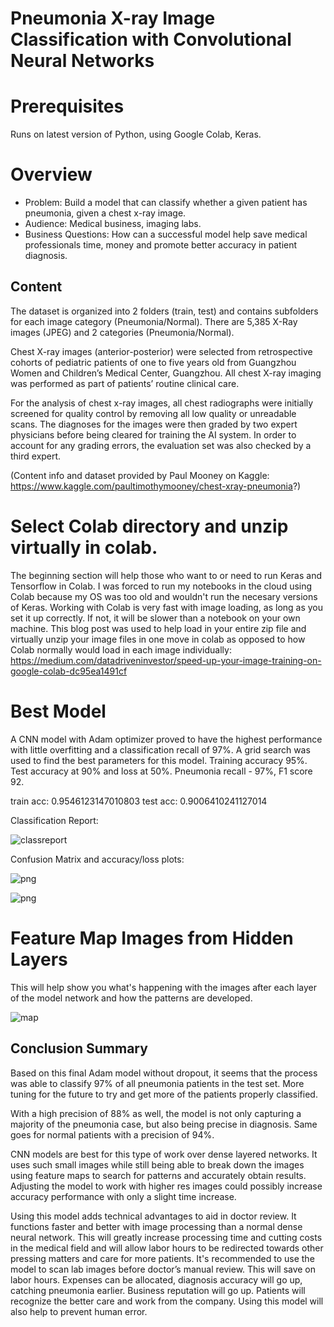 
# Pneumonia X-ray Image Classification with Convolutional Neural Networks

# Prerequisites
Runs on latest version of Python, using Google Colab, Keras. 

# Overview

* Problem: Build a model that can classify whether a given patient has pneumonia, given a chest x-ray image.
* Audience: Medical business, imaging labs. 
* Business Questions: How can a successful model help save medical professionals time, money and promote better accuracy in patient diagnosis. 

## Content
The dataset is organized into 2 folders (train, test) and contains subfolders for each image category (Pneumonia/Normal). There are 5,385 X-Ray images (JPEG) and 2 categories (Pneumonia/Normal).

Chest X-ray images (anterior-posterior) were selected from retrospective cohorts of pediatric patients of one to five years old from Guangzhou Women and Children’s Medical Center, Guangzhou. All chest X-ray imaging was performed as part of patients’ routine clinical care.

For the analysis of chest x-ray images, all chest radiographs were initially screened for quality control by removing all low quality or unreadable scans. The diagnoses for the images were then graded by two expert physicians before being cleared for training the AI system. In order to account for any grading errors, the evaluation set was also checked by a third expert.

(Content info and dataset provided by Paul Mooney on Kaggle: https://www.kaggle.com/paultimothymooney/chest-xray-pneumonia?)

# Select Colab directory and unzip virtually in colab.
The beginning section will help those who want to or need to run Keras and Tensorflow in Colab. I was forced to run my notebooks in the cloud using Colab because my OS was too old and wouldn't run the necesary versions of Keras. Working with Colab is very fast with image loading, as long as you set it up correctly. If not, it will be slower than a notebook on your own machine. This blog post was used to help load in your entire zip file and virtually unzip your image files in one move in colab as opposed to how Colab normally would load in each image individually: https://medium.com/datadriveninvestor/speed-up-your-image-training-on-google-colab-dc95ea1491cf

# Best Model
A CNN model with Adam optimizer proved to have the highest performance with little overfitting and a classification recall of 97%. A grid search was used to find the best parameters for this model. Training accuracy 95%. Test accuracy at 90% and loss at 50%. Pneumonia recall - 97%, F1 score 92.

train acc: 0.9546123147010803 test acc: 0.9006410241127014

Classification Report:

![classreport]()



Confusion Matrix and accuracy/loss plots:


![png](output_66_1.png)



![png](output_66_2.png)


# Feature Map Images from Hidden Layers
This will help show you what's happening with the images after each layer of the model network and how the patterns are developed.

![map]()



## Conclusion Summary

Based on this final Adam model without dropout, it seems that the process was able to classify 97% of all pneumonia patients in the test set. More tuning for the future to try and get more of the patients properly classified. 

With a high precision of 88% as well, the model is not only capturing a majority of the pneumonia case, but also being precise in diagnosis. Same goes for normal patients with a precision of 94%. 

CNN models are best for this type of work over dense layered networks. It uses such small images while still being able to break down the images using feature maps to search for patterns and accurately obtain results. Adjusting the model to work with higher res images could possibly increase accuracy performance with only a slight time increase.

Using this model adds technical advantages to aid in doctor review. It functions faster and better with image processing than a normal dense neural network. This will greatly increase processing time and cutting costs in the medical field and will allow labor hours to be redirected towards other pressing matters and care for more patients. It's recommended to use the model to scan lab images before doctor’s manual review. This will save on labor hours. Expenses can be allocated, diagnosis accuracy will go up, catching pneumonia earlier. Business reputation will go up. Patients will recognize the better care and work from the company. Using this model will also help to prevent human error. 
